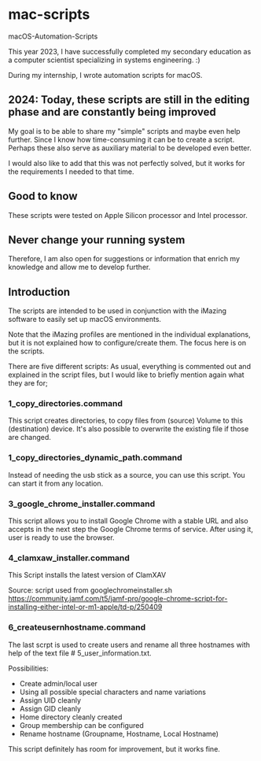 # mac-scripts
macOS-Automation-Scripts

This year 2023, I have successfully completed my secondary education as a computer scientist specializing in systems engineering. :)

During my internship, I wrote automation scripts for macOS.
## 2024: Today, these scripts are still in the editing phase and are constantly being improved
My goal is to be able to share my "simple" scripts and maybe even help further. Since I know how time-consuming it can be to create a script.
Perhaps these also serve as auxiliary material to be developed even better.

I would also like to add that this was not perfectly solved, but it works for the requirements I needed to that time.

## Good to know
These scripts were tested on Apple Silicon processor and Intel processor.

## Never change your running system
Therefore, I am also open for suggestions or information that enrich my knowledge and allow me to develop further.

## Introduction
The scripts are intended to be used in conjunction with the iMazing software to easily set up macOS environments. 

Note that the iMazing profiles are mentioned in the individual explanations, but it is not explained how to configure/create them.
The focus here is on the scripts.

There are five different scripts:
As usual, everything is commented out and explained in the script files, but I would like to briefly mention again what they are for;

### 1_copy_directories.command
This script creates directories, to copy files from (source) Volume to this (destination) device.
It's also possible to overwrite the existing file if those are changed.

### 1_copy_directories_dynamic_path.command
Instead of needing the usb stick as a source, you can use this script. 
You can start it from any location.

### 3_google_chrome_installer.command
This script allows you to install Google Chrome with a stable URL and also accepts in the next step the Google Chrome terms of service.
After using it, user is ready to use the browser.

### 4_clamxaw_installer.command
This Script installs the latest version of ClamXAV

Source: script used from googlechromeinstaller.sh https://community.jamf.com/t5/jamf-pro/google-chrome-script-for-installing-either-intel-or-m1-apple/td-p/250409

### 6_createusernhostname.command
The last scrpt is used to create users and rename all three hostnames with help of the text file # 5_user_information.txt.

Possibilities:
- Create admin/local user
- Using all possible special characters and name variations
- Assign UID cleanly
- Assign GID cleanly
- Home directory cleanly created
- Group membership can be configured
- Rename hostname (Groupname, Hostname, Local Hostname)

This script definitely has room for improvement, but it works fine.
